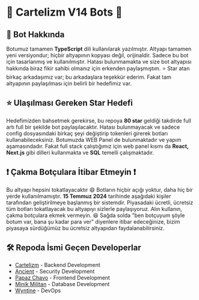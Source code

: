 # 🎉 Cartelizm V14 Bots 🎉

## 🤖 Bot Hakkında

Botumuz tamamen **TypeScript** dili kullanılarak yazılmıştır. Altyapı tamamen yeni versiyondur; hiçbir altyapının kopyası değil, orijinaldir. Sadece bu bot için tasarlanmış ve kullanılmıştır. Hatası bulunmamakta ve size bot altyapısı hakkında biraz fikir sahibi olmanız için erkenden paylaşmıştım. ⭐️ Star atan birkaç arkadaşımız var; bu arkadaşlara teşekkür ederim. Fakat tam altyapının paylaşılması için belirli bir hedefimiz var.

## ⭐️ Ulaşılması Gereken Star Hedefi

Hedefimizden bahsetmek gerekirse, bu repoya **80 star** geldiği takdirde full artı full bir şekilde bot paylaşılacaktır. Hatası bulunmayacak ve sadece config dosyasındaki birkaç şeyi değiştirip tokenleri girerek botları kullanabileceksiniz. Botumuzda WEB Panel de bulunmaktadır ve yapım aşamasındadır. Fakat full stack çalıştığımız için web panel kısmı da **React, Next.js** gibi dilleri kullanmakta ve **SQL** temelli çalışmaktadır.

## ❗️ Çakma Botçulara İtibar Etmeyin ❗️

Bu altyapı hepsini tokatlayacaktır 😄 Botların hiçbir açığı yoktur, daha hiç bir yerde kullanılmamıştır. **15 Temmuz 2024** tarihinde aşağıdaki kişiler tarafından geliştirilmeye başlanmış bir sistemdir. Piyasadaki ücretli, ücretsiz tüm botları tokatlayacak bu altyapıyı sizlerle paylaşıyoruz. Alın kullanın, çakma botçulara ekmek vermeyin. 😆 Sağda solda "ben botçuyum şöyle botum var, bana şu kadar para ver" diyenlere itibar edeceğinize, bizim piyasaya sürdüğümüz bu ücretsiz altyapıdan faydalanabilirsiniz.

## 🛠️ Repoda İsmi Geçen Developerlar

- [Cartelizm](https://github.com/egecanakincioglu) - Backend Development
- [Ancient](https://github.com/Ancienttt) - Security Development
- [Papaz Chavo](https://github.com/Papazchavo) - Frontend Development
- [Minik Militan](https://github.com/militancc) - Database Development
- [Wyntine](https://github.com/wyntine) - DevOps
